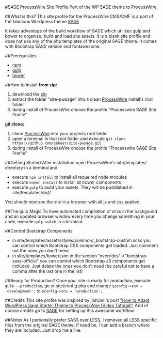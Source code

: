 #SAGE ProcessWire Site Profile
Port of the WP SAGE theme to ProcessWire

##What is this?
This site profile for the ProcessWire CMS/CMF is a port of the fabulous Wordpress theme [SAGE](https://roots.io/sage/)

It takes advantage of the build workflow of SAGE which utilizes gulp and bower to organize, build and load site assets.
It is a blank site profile and does not use any of the php templates of the original SAGE theme.
It comes with Bootstrap SASS version and fontawesome.

##Prerequisites
- [npm](https://www.npmjs.com/)
- [gulp](http://gulpjs.com/)
- [bower](http://bower.io/)

##How to install
**from zip:**
1. download the [zip](https://github.com/gebeer/site-pwsage/archive/master.zip)
2. extract the folder "site-pwsage" into a clean [ProcessWire](https://github.com/ryancramerdesign/ProcessWire) install's root folder
3. during install of ProcessWire choose the profile "Processwire SAGE Site Profile" 

**git clone:**
1. clone [ProcessWire](https://github.com/ryancramerdesign/ProcessWire) into your projects root folder
2. open a terminal in that root folder and execute `git clone https://github.com/gebeer/site-pwsage.git`
3. during install of ProcessWire choose the profile "Processwire SAGE Site Profile"

##Getting Started
After installation open ProcessWire's site/templates/ directory in a terminal and:
- execute `npm install` to install all requeired node modules
- execute `bower install` to install all bower components
- execute `gulp` to build your assets. They will be pusblished in site/templates/dist/

You should now see the site in a browser with all js and css applied.

##The gulp Magic
To have automated compilation of scss in the backgound and an updated browser window every time you change something in your code, execute `gulp watch` in a terminal.

##Control Bootstrap Components
- in site/templates/assets/styles/common/_bootstrap-custom.scss you can control which Bootstrap CSS components get loaded. Just comment out the ones you don't need.
- in site/templates/bower.json in the section "overrides"->"bootstrap-sass-official" you can control which Bootstrap JS components get included. Just delete the ones you don't need (be careful not to have a comma after the last one in the list)

##Ready for Production?
Once your site is ready for production, execute `gulp --production`, go to site/config.php and change `$config->env = 'development';` to `$config->env = 'production';`

##Credits
This site profile was inspired by jlahijani's post ["How to Adapt WordPress Sage Starter Theme to ProcessWire (Video Tutorial)"](https://processwire.com/talk/topic/9624-how-to-adapt-wordpress-sage-starter-theme-to-processwire-video-tutorial/)
And of course credits go to [SAGE](https://roots.io/sage/) for setting up this awesome workflow.

##Notes
As I personally prefer SASS over LESS, I removed all LESS specific files from the original SAGE theme. If need be, I can add a branch where they are included. Just drop me a line.

